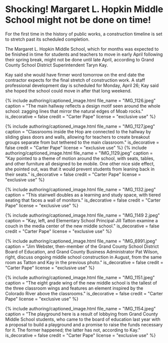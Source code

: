# Shocking! Margaret L. Hopkin Middle School might not be done on time!

For the first time in the history of public works, a construction timeline is set to stretch past its scheduled completion.

The Margaret L. Hopkin Middle School, which for months was expected to be finished in time for students and teachers to move in early April following their spring break, might not be done until late April, according to Grand County School District Superintendent Taryn Kay.

Kay said she would have firmer word tomorrow on the end date the contractor expects for the final stretch of construction work. A staff professional development day is scheduled for Monday, April 26; Kay said she hoped the school could move in after that long weekend.

{% include authoring/captioned_image.html
    file_name = "IMG_1126.jpeg"
    caption = "The main hallway reflects a design motif seen around the whole school: zagging lines that mirror the natural edges of Moab rocks."
    is_decorative = false
    credit = "Carter Pape"
    license = "exclusive use"
%}

{% include authoring/captioned_image.html
    file_name = "IMG_1127.jpeg"
    caption = "Classrooms inside the Hop are connected to the hallway by sliding glass doors and walls, allowing for teachers to create breakout groups separate from but tethered to the main classroom."
    is_decorative = false
    credit = "Carter Pape"
    license = "exclusive use"
%}
{% include authoring/captioned_image.html
    file_name = "IMG_1129.jpeg"
    caption = "Kay pointed to a theme of motion around the school, with seats, tables, and other furniture all designed to be mobile. One other nice side effect, she pointed out, was that it would prevent students from leaning back in their seats."
    is_decorative = false
    credit = "Carter Pape"
    license = "exclusive use"
%}

{% include authoring/captioned_image.html
    file_name = "IMG_1132.jpeg"
    caption = "This stairwell doubles as a learning and study space, with tiered seating that faces a wall of monitors."
    is_decorative = false
    credit = "Carter Pape"
    license = "exclusive use"
%}

{% include authoring/captioned_image.html
    file_name = "IMG_1149 2.jpeg"
    caption = "Kay, left, and Elementary School Principal Jill Tatton examine a couch in the media center of the new middle school."
    is_decorative = false
    credit = "Carter Pape"
    license = "exclusive use"
%}

{% include authoring/captioned_image.html
    file_name = "IMG_6991.jpeg"
    caption = "Jim Webster, then-member of the Grand County School District Board of Education, and Grand County Business Administrator Pat Wilson, right, discuss ongoing middle school construction in August, from the same room as Tatton and Kay in the previous photo."
    is_decorative = false
    credit = "Carter Pape"
    license = "exclusive use"
%}

{% include authoring/captioned_image.html
    file_name = "IMG_1151.jpeg"
    caption = "The eight grade wing of the new middle school is the tallest of the three classroom wings and features an element inspired by the Colorado River above the classrooms."
    is_decorative = false
    credit = "Carter Pape"
    license = "exclusive use"
%}

{% include authoring/captioned_image.html
    file_name = "IMG_1154.jpeg"
    caption = "The playground here is a result of lobbying from Grand County Middle School students, who came to the board of education last year with a proposal to build a playground and a promise to raise the funds necessary for it. The former happened; the latter has not, according to Kay."
    is_decorative = false
    credit = "Carter Pape"
    license = "exclusive use"
%}
